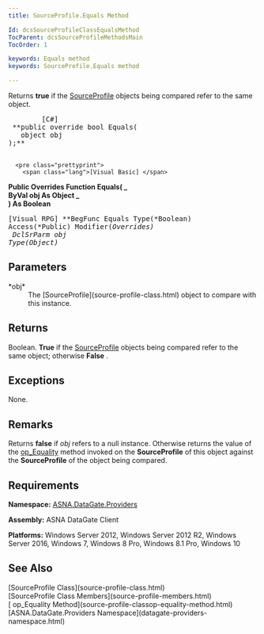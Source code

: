 ```yaml
---
title: SourceProfile.Equals Method

Id: dcsSourceProfileClassEqualsMethod
TocParent: dcsSourceProfileMethodsMain
TocOrder: 1

keywords: Equals method
keywords: SourceProfile.Equals method

---
```


Returns <span> **true** </span> if the [SourceProfile](adg-connection-class-source-profile-property.html) objects being compared refer to the same object. 
<pre class="prettyprint">
        <span class="lang">[C#]</span>
 **public override bool Equals(<br />   object obj<br />);** 
      </pre>
      <pre class="prettyprint">
        <span class="lang">[Visual Basic] </span>
 **Public Overrides Function Equals( _<br />   ByVal obj As Object _<br />) As Boolean** 
      </pre>
      <pre class="prettyprint">
        <span class="lang">[Visual RPG]</span>
 **BegFunc Equals Type(*Boolean) Access(*Public) Modifier(*Overrides)<br />   DclSrParm obj Type(*Object)** 
      </pre>

## Parameters

<dl>
        <dt>
 *obj* 
        </dt>
        <dd>The	<span>[SourceProfile](source-profile-class.html)</span>
						object to compare with this instance.
					</dd>
</dl>

## Returns

Boolean. **True** if the [SourceProfile](adg-connection-class-source-profile-property.html) objects being compared refer to the same object; otherwise **False** .
## Exceptions

None.
## Remarks

Returns **false** if *obj* refers to a null instance. Otherwise returns the value of the [ op_Equality](source-profile-classop-equality-method.html) method invoked on the **SourceProfile** of this object against the **SourceProfile** of the object being compared.
## Requirements

**Namespace:** [ ASNA.DataGate.Providers](datagate-providers-namespace.html) 

<span> **Assembly:** ASNA DataGate Client</span> 

<span> **Platforms:** Windows Server 2012, Windows Server 2012 R2, Windows Server 2016, Windows 7, Windows 8 Pro, Windows 8.1 Pro, Windows 10</span> 
## See Also

<dl />
      <span>
        [SourceProfile Class](source-profile-class.html)
        <br />
        [SourceProfile Class Members](source-profile-members.html) <br />[
						op_Equality Method](source-profile-classop-equality-method.html)<br />[ASNA.DataGate.Providers Namespace](datagate-providers-namespace.html)</span>

